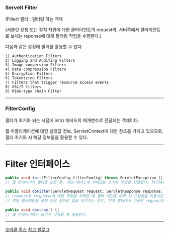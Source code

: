 ### Servelt Filter

(Filter) 필터 : 필터링 하는 객체 

(서블릿 요청 또는  정적 자원에 대한 클라이언트의 request와,  서버쪽에서 클라이언트로 보내는 reponse에 대해 필터링 작업을 수행한다.)

다음과 같은 상황에 필터를 활용할 수 있다.
```
1) Authentication Filters  
2) Logging and Auditing Filters
3) Image conversion Filters 
4) Data compression Filters 
5) Encryption Filters 
6) Tokenizing Filters 
7) Filters that trigger resource access events 
8) XSL/T filters 
9) Mime-type chain Filter  
```
---
### FilterConfig

필터가 초기화 되는 시점에 init() 매서드의 매개변수로 전달되는 객체이다. 

웹 어플리케이션에 대한 설정값 정보, ServletContext에 대한 참조를 가지고 있으므로, 필터 초기화 시 해당 정보들을 활용할 수 있다. 

---
# Filter 인터페이스

``` java
public void init(FilterConfig filterConfig) throws ServletException {}
// 웹 컨테이너가 필터를 만든 후, 해당 메서드에 적혀있는 초기화 작업을 진행한다. filterConfig에 존재하는 여러 값들을 초기화 과정에 활용할 수 있다.
```

``` java
public void doFilter(ServletRequest request, ServletResponse response, FilterChain chain) throws java.io.IOException, ServletException {}
// request와 response에 대한 작업을 처리한 후 필터 체인을 따라 각 요청들을 이동시킨다.
// 만일 필터체인을 통해 다음 필터로 값을 넘겨주는 경우, 현재 필터에서 가공된 request와 response객체를 넘겨주게 된다.
```

``` java
public void destroy() {}
// 웹 컨테이너에서 필터가 삭제될 때 호출된다.
```


---

[오라클 독스](https://docs.oracle.com/javaee/6/api/javax/servlet/Filter.html)
[참고 블로그](https://javacan.tistory.com/entry/58)

